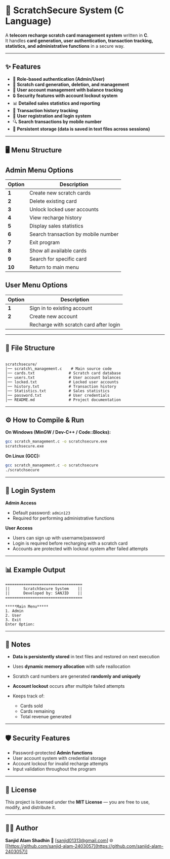 

# 🎫 ScratchSecure System (C Language)

A **telecom recharge scratch card management system** written in **C**.  
It handles **card generation, user authentication, transaction tracking, statistics, and administrative functions** in a secure way.

---

## ✨ Features
- 🔐 **Role-based authentication (Admin/User)**
- 🎫 **Scratch card generation, deletion, and management**
- 📱 **User account management with balance tracking**
- 🔒 **Security features with account lockout system**
- 📊 **Detailed sales statistics and reporting**
- 📝 **Transaction history tracking**
- 👥 **User registration and login system**
- 🔍 **Search transactions by mobile number**
- 💾 **Persistent storage (data is saved in text files across sessions)**

---

## 🖥 Menu Structure

## Admin Menu Options
| Option | Description |
|--------|-------------|
| **1** | Create new scratch cards |
| **2** | Delete existing card |
| **3** | Unlock locked user accounts |
| **4** | View recharge history |
| **5** | Display sales statistics |
| **6** | Search transaction by mobile number |
| **7** | Exit program |
| **8** | Show all available cards |
| **9** | Search for specific card |
| **10** | Return to main menu |

## User Menu Options
| Option | Description |
|--------|-------------|
| **1** | Sign in to existing account |
| **2** | Create new account |
|   | Recharge with scratch card after login |

---

## 📂 File Structure
```

scratchsecure/
│── scratch\_management.c    # Main source code
│── cards.txt               # Scratch card database
│── users.txt               # User account balances
│── locked.txt              # Locked user accounts
│── history.txt             # Transaction history
│── Statistics.txt          # Sales statistics
│── password.txt            # User credentials
│── README.md               # Project documentation

````

---

## ⚙️ How to Compile & Run

**On Windows (MinGW / Dev-C++ / Code::Blocks):**
```bash
gcc scratch_management.c -o scratchsecure.exe
scratchsecure.exe
````

**On Linux (GCC):**

```bash
gcc scratch_management.c -o scratchsecure
./scratchsecure
```

---

## 🔐 Login System

**Admin Access**

* Default password: `admin123`
* Required for performing administrative functions

**User Access**

* Users can sign up with username/password
* Login is required before recharging with a scratch card
* Accounts are protected with lockout system after failed attempts

---

## 📊 Example Output

```
==================================
||      ScratchSecure System    ||
||      Developed by: SANJID    ||
==================================

*****Main Menu*****
1. Admin
2. User
3. Exit
Enter Option: 
```

---

## 📌 Notes

* **Data is persistently stored** in text files and restored on next execution
* Uses **dynamic memory allocation** with safe reallocation
* Scratch card numbers are generated **randomly and uniquely**
* **Account lockout** occurs after multiple failed attempts
* Keeps track of:

  * Cards sold
  * Cards remaining
  * Total revenue generated

---

## 🛡️ Security Features

* Password-protected **Admin functions**
* User account system with credential storage
* Account lockout for invalid recharge attempts
* Input validation throughout the program

---

## 📜 License

This project is licensed under the **MIT License** — you are free to use, modify, and distribute it.

---

## 👨‍💻 Author

**Sanjid Alam Shadhin**
📧 \[[sanjid01313@gmail.com](mailto:sanjid01313@gmail.com)]
🌐 \[[https://github.com/sanjid-alam-2403057](https://github.com/sanjid-alam-2403057)]


